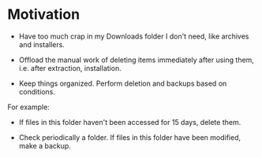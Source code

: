 # Motivation 

- Have too much crap in my Downloads folder I don't need, like archives and installers. 

- Offload the manual work of deleting items immediately after using them, i.e. after extraction, installation. 

- Keep things organized. Perform deletion and backups based on conditions. 

For example: 

- If files in this folder haven't been accessed for 15 days, delete them.
 
- Check periodically a folder. If files in this folder have been modified, make a backup. 